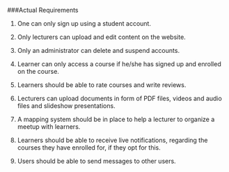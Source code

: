 ###Actual Requirements

1. One can only sign up using a student account.

2. Only lecturers can upload and edit content on the website.

3. Only an administrator can delete and suspend accounts.

4. Learner can only access a course if he/she has signed up and enrolled on the course.

5. Learners should be able to rate courses and write reviews.

6. Lecturers can upload documents in form of PDF files, videos and audio files and slideshow presentations.

7. A mapping system should be in place to help a lecturer to organize a meetup with learners.

8. Learners should be able to receive live notifications, regarding the courses they have enrolled for, if they opt for this.

9. Users should be able to send messages to other users.
